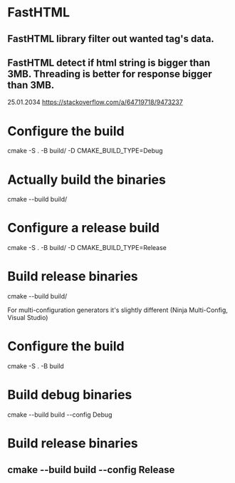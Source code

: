 # FastHTML
FastHTML library filter out wanted tag's data.
------------------------------------------------------------------------------------------------
FastHTML detect if html string is bigger than 3MB. Threading is better for response bigger than 3MB.
------------------------------------------------------------------------------------------------
25.01.2034
https://stackoverflow.com/a/64719718/9473237

# Configure the build
cmake -S . -B build/ -D CMAKE_BUILD_TYPE=Debug

# Actually build the binaries
cmake --build build/

# Configure a release build
cmake -S . -B build/ -D CMAKE_BUILD_TYPE=Release

# Build release binaries
cmake --build build/


For multi-configuration generators it's slightly different (Ninja Multi-Config, Visual Studio)

# Configure the build
cmake -S . -B build

# Build debug binaries
cmake --build build --config Debug

# Build release binaries
cmake --build build --config Release
------------------------------------------------------------------------------------------------